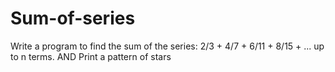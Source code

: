 # Sum-of-series
Write a program to find the sum of the series: 2/3 + 4/7 + 6/11 + 8/15 + ... up to n terms. AND  Print a pattern of stars
